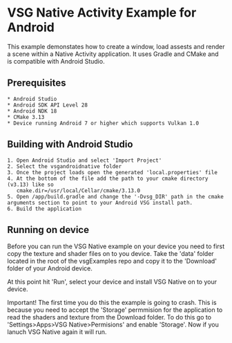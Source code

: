 # VSG Native Activity Example for Android

This example demonstates how to create a window, load assests and render a scene within a Native Activity application. It uses Gradle and CMake and is compatible with Android Studio. 


## Prerequisites

    * Android Studio
    * Android SDK API Level 28
    * Android NDK 18
    * CMake 3.13
    * Device running Android 7 or higher which supports Vulkan 1.0


## Building with Android Studio

    1. Open Android Studio and select 'Import Project'
    2. Select the vsgandroidnative folder
    3. Once the project loads open the generated 'local.properties' file
    4. At the bottom of the file add the path to your cmake directory (v3.13) like so
       cmake.dir=/usr/local/Cellar/cmake/3.13.0
    5. Open /app/build.gradle and change the '-Dvsg_DIR' path in the cmake arguments section to point to your Android VSG install path.
    6. Build the application
    
    
## Running on device

Before you can run the VSG Native example on your device you need to first copy the texture and shader files on to you device. Take the 'data' folder located in the root of the vsgExamples repo and copy it to the 'Download' folder of your Android device.

At this point  hit 'Run', select your device and install VSG Native on to your device. 

Important! The first time you do this the example is going to crash. This is because you need to accept the 'Storage' permmision for the application to read the shaders and texture from the Download folder. To do this go to 'Settings>Apps>VSG Native>Permisions' and enable 'Storage'. Now if you lanuch VSG Native again it will run.
     
